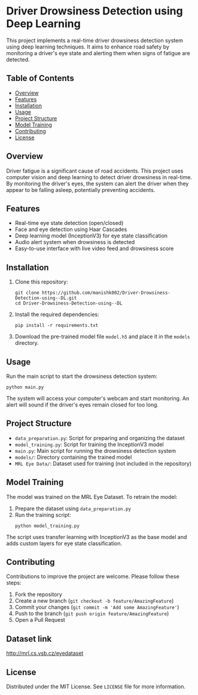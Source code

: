# Driver Drowsiness Detection using Deep Learning

This project implements a real-time driver drowsiness detection system using deep learning techniques. It aims to enhance road safety by monitoring a driver's eye state and alerting them when signs of fatigue are detected.

## Table of Contents
- [Overview](#overview)
- [Features](#features)
- [Installation](#installation)
- [Usage](#usage)
- [Project Structure](#project-structure)
- [Model Training](#model-training)
- [Contributing](#contributing)
- [License](#license)

## Overview

Driver fatigue is a significant cause of road accidents. This project uses computer vision and deep learning to detect driver drowsiness in real-time. By monitoring the driver's eyes, the system can alert the driver when they appear to be falling asleep, potentially preventing accidents.

## Features

- Real-time eye state detection (open/closed)
- Face and eye detection using Haar Cascades
- Deep learning model (InceptionV3) for eye state classification
- Audio alert system when drowsiness is detected
- Easy-to-use interface with live video feed and drowsiness score

## Installation

1. Clone this repository:
   ```
   git clone https://github.com/manishk002/Driver-Drowsiness-Detection-using--DL.git
   cd Driver-Drowsiness-Detection-using--DL
   ```

2. Install the required dependencies:
   ```
   pip install -r requirements.txt
   ```

3. Download the pre-trained model file `model.h5` and place it in the `models` directory.

## Usage

Run the main script to start the drowsiness detection system:

```
python main.py
```

The system will access your computer's webcam and start monitoring. An alert will sound if the driver's eyes remain closed for too long.

## Project Structure

- `data_preparation.py`: Script for preparing and organizing the dataset
- `model_training.py`: Script for training the InceptionV3 model
- `main.py`: Main script for running the drowsiness detection system
- `models/`: Directory containing the trained model
- `MRL Eye Data/`: Dataset used for training (not included in the repository)

## Model Training

The model was trained on the MRL Eye Dataset. To retrain the model:

1. Prepare the dataset using `data_preparation.py`
2. Run the training script:
   ```
   python model_training.py
   ```

The script uses transfer learning with InceptionV3 as the base model and adds custom layers for eye state classification.

## Contributing

Contributions to improve the project are welcome. Please follow these steps:

1. Fork the repository
2. Create a new branch (`git checkout -b feature/AmazingFeature`)
3. Commit your changes (`git commit -m 'Add some AmazingFeature'`)
4. Push to the branch (`git push origin feature/AmazingFeature`)
5. Open a Pull Request

## Dataset link

http://mrl.cs.vsb.cz/eyedataset

## License

Distributed under the MIT License. See `LICENSE` file for more information.
